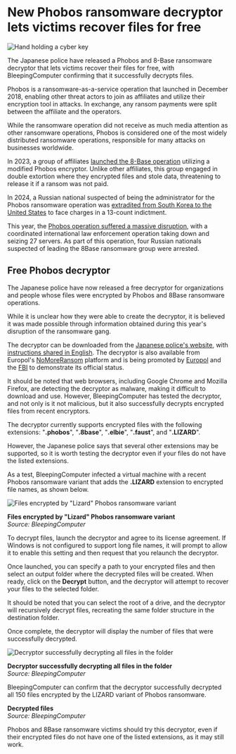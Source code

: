 # New Phobos ransomware decryptor lets victims recover files for free

![Hand holding a cyber key](https://www.bleepstatic.com/content/hl-images/2022/10/09/cyber-key.jpg)

The Japanese police have released a Phobos and 8-Base ransomware decryptor that lets victims recover their files for free, with BleepingComputer confirming that it successfully decrypts files.

Phobos is a ransomware-as-a-service operation that launched in December 2018, enabling other threat actors to join as affiliates and utilize their encryption tool in attacks. In exchange, any ransom payments were split between the affiliate and the operators.

While the ransomware operation did not receive as much media attention as other ransomware operations, Phobos is considered one of the most widely distributed ransomware operations, responsible for many attacks on businesses worldwide.

In 2023, a group of affiliates [launched the 8-Base operation](https://www.bleepingcomputer.com/news/security/8base-ransomware-gang-escalates-double-extortion-attacks-in-june/) utilizing a modified Phobos encryptor. Unlike other affiliates, this group engaged in double extortion where they encrypted files and stole data, threatening to release it if a ransom was not paid.

In 2024, a Russian national suspected of being the administrator for the Phobos ransomware operation was [extradited from South Korea to the United States](https://www.bleepingcomputer.com/news/security/us-charges-phobos-ransomware-admin-after-south-korea-extradition/) to face charges in a 13-count indictment.

This year, the [Phobos operation suffered a massive disruption](https://www.bleepingcomputer.com/news/security/us-indicts-8base-ransomware-operators-for-phobos-encryption-attacks/), with a coordinated international law enforcement operation taking down and seizing 27 servers. As part of this operation, four Russian nationals suspected of leading the 8Base ransomware group were arrested.

## Free Phobos decryptor

The Japanese police have now released a free decryptor for organizations and people whose files were encrypted by Phobos and 8Base ransomware operations.

While it is unclear how they were able to create the decryptor, it is believed it was made possible through information obtained during this year's disruption of the ransomware gang.

The decryptor can be downloaded from the [Japanese police's website](https://www.npa.go.jp/english/bureau/cyber/ransomdamagerecovery.html), with [instructions shared in English](https://www.npa.go.jp/english/bureau/cyber/document/PhDec%5FGuideLine%5Fver1.0%5FEN.pdf). The decryptor is also available from Europol's [NoMoreRansom](https://www.nomoreransom.org/en/decryption-tools.html) platform and is being promoted by [Europol](https://x.com/EC3Europol/status/1945740250338185378) and the [FBI](https://x.com/FBIBaltimore/status/1945896850965291036) to demonstrate its official status.

It should be noted that web browsers, including Google Chrome and Mozilla Firefox, are detecting the decryptor as malware, making it difficult to download and use. However, BleepingComputer has tested the decryptor, and not only is it not malicious, but it also successfully decrypts encrypted files from recent encryptors.

The decryptor currently supports encrypted files with the following extensions: "**.phobos**", "**.8base**", "**.elbie**", "**.faust**", and "**.LIZARD**".

However, the Japanese police says that several other extensions may be supported, so it is worth testing the decryptor even if your files do not have the listed extensions.

As a test, BleepingComputer infected a virtual machine with a recent Phobos ransomware variant that adds the **.LIZARD** extension to encrypted file names, as shown below.

![Files encrypted by "Lizard" Phobos ransomware variant](https://www.bleepstatic.com/images/news/ransomware/p/phobos/decryptor/encrypted-files.jpg)

**Files encrypted by "Lizard" Phobos ransomware variant**  
_Source: BleepingComputer_

To decrypt files, launch the decryptor and agree to its license agreement. If Windows is not configured to support long file names, it will prompt to allow it to enable this setting and then request that you relaunch the decryptor.

Once launched, you can specify a path to your encrypted files and then select an output folder where the decrypted files will be created. When ready, click on the **Decrypt** button, and the decryptor will attempt to recover your files to the selected folder.

It should be noted that you can select the root of a drive, and the decryptor will recursively decrypt files, recreating the same folder structure in the destination folder.

Once complete, the decryptor will display the number of files that were successfully decrypted.

![Decryptor successfully decrypting all files in the folder](https://www.bleepstatic.com/images/news/ransomware/p/phobos/decryptor/decrypted-files-2.jpg)

**Decryptor successfully decrypting all files in the folder**  
_Source: BleepingComputer_

BleepingComputer can confirm that the decryptor successfully decrypted all 150 files encrypted by the LIZARD variant of Phobos ransomware.

**Decrypted files**  
_Source: BleepingComputer_

Phobos and 8Base ransomware victims should try this decryptor, even if their encrypted files do not have one of the listed extensions, as it may still work.